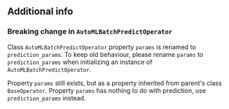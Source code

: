 <!--
 Licensed to the Apache Software Foundation (ASF) under one
 or more contributor license agreements.  See the NOTICE file
 distributed with this work for additional information
 regarding copyright ownership.  The ASF licenses this file
 to you under the Apache License, Version 2.0 (the
 "License"); you may not use this file except in compliance
 with the License.  You may obtain a copy of the License at

   http://www.apache.org/licenses/LICENSE-2.0

 Unless required by applicable law or agreed to in writing,
 software distributed under the License is distributed on an
 "AS IS" BASIS, WITHOUT WARRANTIES OR CONDITIONS OF ANY
 KIND, either express or implied.  See the License for the
 specific language governing permissions and limitations
 under the License.
 -->

## Additional info

### Breaking change in `AutoMLBatchPredictOperator`

Class `AutoMLBatchPredictOperator` property `params` is renamed to `prediction_params`.
To keep old behaviour, please rename `params` to `prediction_params` when initializing an instance of `AutoMLBatchPredictOperator`.

Property `params` still exists, but as a property inherited from parent's class `BaseOperator`.
Property `params` has nothing to do with prediction, use `prediction_params` instead.
